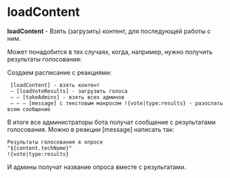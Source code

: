 # loadContent

**loadContent** - Взять (загрузить) контент, для последующей работы с ним.

Может понадобится в тех случаях, когда, например, нужно получить результаты голосования:

Создаем расписание с реакциями:
```plain 
 [loadContent] - взять контент
 — [loadVoteResults] - загрузить голоса
 — — [takeAdmins] - взять всех админов
 — — — [message] с текстовым макросом !{vote|type:results} - разослать всем сообщение
```

В итоге все администраторы бота получат сообщение с результатами голосования. Можно в реакции [message] написать так:
```plain 
Результаты голосования в опросе
"${content.techName}"
!{vote|type:results}
```

И админы получат название опроса вместе с результатами.







